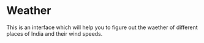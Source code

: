 # Weather
This is an interface which will help you to figure out the waether of different places of India and their wind speeds.
